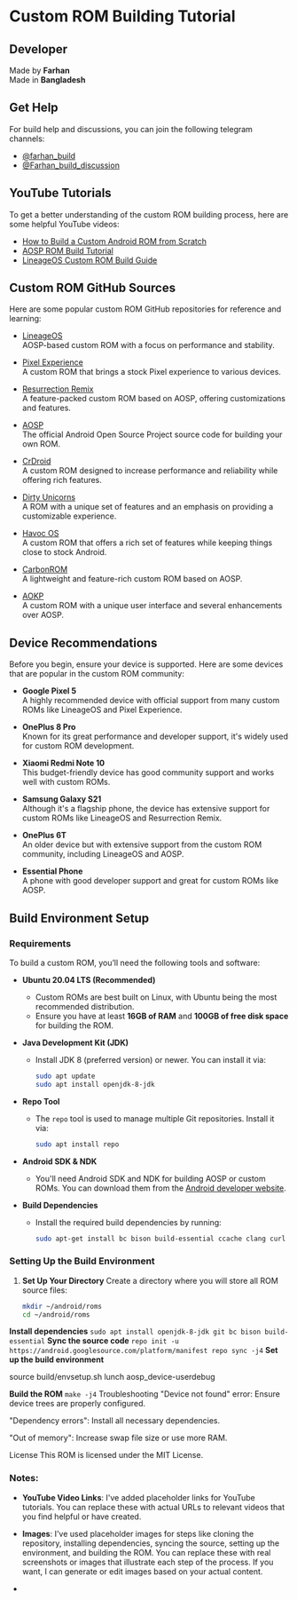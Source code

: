 # Custom ROM Building Tutorial

## Developer
Made by **Farhan**  
Made in **Bangladesh**

## Get Help
For build help and discussions, you can join the following telegram channels:
- [@farhan_build](https://github.com/farhan_build)
- [@Farhan_build_discussion](https://github.com/Farhan_build_discussion)

## YouTube Tutorials
To get a better understanding of the custom ROM building process, here are some helpful YouTube videos:
- [How to Build a Custom Android ROM from Scratch](https://www.youtube.com/watch?v=example1)
- [AOSP ROM Build Tutorial](https://www.youtube.com/watch?v=example2)
- [LineageOS Custom ROM Build Guide](https://www.youtube.com/watch?v=example3)

## Custom ROM GitHub Sources
Here are some popular custom ROM GitHub repositories for reference and learning:
- [LineageOS](https://github.com/LineageOS/android)  
  AOSP-based custom ROM with a focus on performance and stability.
  
- [Pixel Experience](https://github.com/PixelExperience)  
  A custom ROM that brings a stock Pixel experience to various devices.
  
- [Resurrection Remix](https://github.com/ResurrectionRemix)  
  A feature-packed custom ROM based on AOSP, offering customizations and features.
  
- [AOSP](https://android.googlesource.com/platform/manifest)  
  The official Android Open Source Project source code for building your own ROM.

- [CrDroid](https://github.com/crdroidandroid)  
  A custom ROM designed to increase performance and reliability while offering rich features.

- [Dirty Unicorns](https://github.com/DirtyUnicorns)  
  A ROM with a unique set of features and an emphasis on providing a customizable experience.

- [Havoc OS](https://github.com/Havoc-OS)  
  A custom ROM that offers a rich set of features while keeping things close to stock Android.

- [CarbonROM](https://github.com/CarbonROM)  
  A lightweight and feature-rich custom ROM based on AOSP.

- [AOKP](https://github.com/AOKP)  
  A custom ROM with a unique user interface and several enhancements over AOSP.

## Device Recommendations
Before you begin, ensure your device is supported. Here are some devices that are popular in the custom ROM community:

- **Google Pixel 5**  
  A highly recommended device with official support from many custom ROMs like LineageOS and Pixel Experience.

- **OnePlus 8 Pro**  
  Known for its great performance and developer support, it's widely used for custom ROM development.

- **Xiaomi Redmi Note 10**  
  This budget-friendly device has good community support and works well with custom ROMs.

- **Samsung Galaxy S21**  
  Although it's a flagship phone, the device has extensive support for custom ROMs like LineageOS and Resurrection Remix.

- **OnePlus 6T**  
  An older device but with extensive support from the custom ROM community, including LineageOS and AOSP.

- **Essential Phone**  
  A phone with good developer support and great for custom ROMs like AOSP.

## Build Environment Setup

### Requirements
To build a custom ROM, you’ll need the following tools and software:

- **Ubuntu 20.04 LTS (Recommended)**
  - Custom ROMs are best built on Linux, with Ubuntu being the most recommended distribution.
  - Ensure you have at least **16GB of RAM** and **100GB of free disk space** for building the ROM.

- **Java Development Kit (JDK)**
  - Install JDK 8 (preferred version) or newer. You can install it via:
    ```bash
    sudo apt update
    sudo apt install openjdk-8-jdk
    ```

- **Repo Tool**
  - The `repo` tool is used to manage multiple Git repositories. Install it via:
    ```bash
    sudo apt install repo
    ```

- **Android SDK & NDK**
  - You'll need Android SDK and NDK for building AOSP or custom ROMs. You can download them from the [Android developer website](https://developer.android.com/studio).

- **Build Dependencies**
  - Install the required build dependencies by running:
    ```bash
    sudo apt-get install bc bison build-essential ccache clang curl flex g++-multilib git lib64stdc++6 libncurses5-dev libsdl1.2-dev libssl-dev libwxgtk3.0-gtk3-dev lzop pngcrush rsync schedtool squashfs-tools xsltproc zip zlib1g-dev
    ```

### Setting Up the Build Environment

1. **Set Up Your Directory**
   Create a directory where you will store all ROM source files:
   ```bash
   mkdir ~/android/roms
   cd ~/android/roms

**Install dependencies**
``
sudo apt install openjdk-8-jdk git bc bison build-essential
``
**Sync the source code**
``
repo init -u https://android.googlesource.com/platform/manifest
repo sync -j4
``
**Set up the build environment**

source build/envsetup.sh
lunch aosp_device-userdebug

**Build the ROM**
``
make -j4
``
Troubleshooting
"Device not found" error: Ensure device trees are properly configured.

"Dependency errors": Install all necessary dependencies.

"Out of memory": Increase swap file size or use more RAM.

License
This ROM is licensed under the MIT License.


### Notes:
- **YouTube Video Links**: I've added placeholder links for YouTube tutorials. You can replace these with actual URLs to relevant videos that you find helpful or have created.
  
- **Images**: I've used placeholder images for steps like cloning the repository, installing dependencies, syncing the source, setting up the environment, and building the ROM. You can replace these with real screenshots or images that illustrate each step of the process. If you want, I can generate or edit images based on your actual content.
- 
